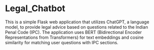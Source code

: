 # Legal_Chatbot
This is a simple Flask web application that utilizes ChatGPT, a language model, to provide legal advice based on questions related to the Indian Penal Code (IPC). The application uses BERT (Bidirectional Encoder Representations from Transformers) for text embeddings and cosine similarity for matching user questions with IPC sections.
